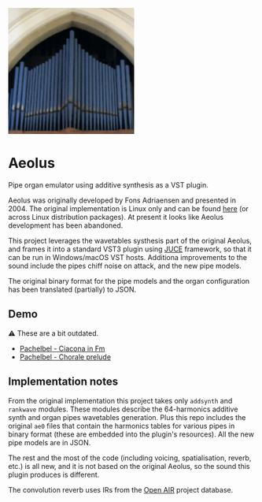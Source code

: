 ![aeolus](Resources/icons/icon256.png)
# Aeolus
Pipe organ emulator using additive synthesis as a VST plugin.

Aeolus was originally developed by Fons Adriaensen and presented in 2004. The original implementation is Linux only and can be found [here](https://kokkinizita.linuxaudio.org/linuxaudio/aeolus/) (or across Linux distribution packages). At present it looks like Aeolus development has been abandoned.

This project leverages the wavetables systhesis part of the original Aeolus, and frames it into a standard VST3 plugin using [JUCE](https://github.com/juce-framework/JUCE) framework, so that it can be run in Windows/macOS VST hosts. Additiona improvements to the sound include the pipes chiff noise on attack, and the new pipe models.

The original binary format for the pipe models and the organ configuration has been translated (partially) to JSON.

## Demo
:warning: These are a bit outdated.
- [Pachelbel - Ciacona in Fm](demo/Pachelbel_Ciacona_in_Fm.mp3)
- [Pachelbel - Chorale prelude](demo/Pachelbel_Chorale_prelude.mp3) 

## Implementation notes

From the original implementation this project takes only `addsynth` and `rankwave` modules. These modules describe the 64-harmonics additive synth and organ pipes wavetables generation. Plus this repo includes the original `ae0` files that contain the harmonics tables for various pipes in binary format (these are embedded into the plugin's resources). All the new pipe models are in JSON.

The rest and the most of the code (including voicing, spatialisation, reverb, etc.) is all new, and it is not based on the original Aeolus, so the sound this plugin produces is different.

The convolution reverb uses IRs from the [Open AIR](https://www.openair.hosted.york.ac.uk/) project database.
